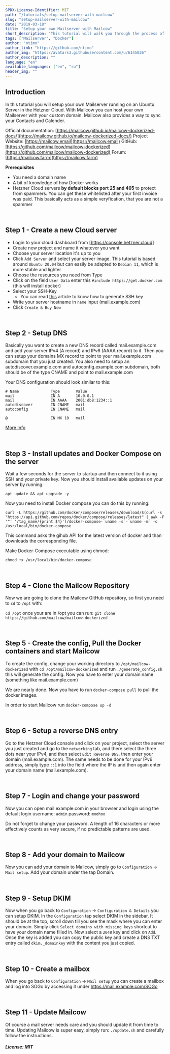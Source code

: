 ```yaml
---
SPDX-License-Identifier: MIT
path: "/tutorials/setup-mailserver-with-mailcow"
slug: "setup-mailserver-with-mailcow"
date: "2019-03-18"
title: "Setup your own Mailserver with Mailcow"
short_description: "This tutorial will walk you through the process of setting up your own mailserver on Ubuntu running in Docker"
tags: ["Mailserver", "Docker"]
author: "ntimo"
author_link: "https://github.com/ntimo"
author_img: "https://avatars3.githubusercontent.com/u/6145026"
author_description: ""
language: "en"
available_languages: ["en", "ru"]
header_img: ""
---
```


## Introduction

In this tutorial you will setup your own Mailserver running on an Ubuntu Server in the Hetzner Cloud.
With Mailcow you can host your own Mailserver with your custom domain. Mailcow also provides a way to sync your Contacts and Calender.

Official documentation: [https://mailcow.github.io/mailcow-dockerized-docs/](https://mailcow.github.io/mailcow-dockerized-docs/)
Project Website: [https://mailcow.email](https://mailcow.email)
GitHub: [https://github.com/mailcow/mailcow-dockerized](https://github.com/mailcow/mailcow-dockerized)
Forum: [https://mailcow.farm](https://mailcow.farm)

**Prerequisites**

* You need a domain name
* A bit of knowledge of how Docker works
* Hetzner Cloud servers **by default blocks port 25 and 465** to protect from spammers. You can get these whitelisted after your first invoice was paid. This basically acts as a simple veryfication, that you are not a spammer

<br>

## Step 1 - Create a new Cloud server

* Login to your cloud dashboard from [https://console.hetzner.cloud]
* Create new project and name it whatever you want
* Choose your server location it's up to you
* Click `Add Server` and select your server image. This tutorial is based around `Ubuntu 20.04` but can easily be adapted to `Debian 11`, which is more stable and lighter
* Choose the resources you need from Type
* Click on the field `User Data` enter this `#include https://get.docker.com` (this will install docker)
* Select your SSH-Key
    * You can read [this](https://help.github.com/en/enterprise/2.16/user/articles/generating-a-new-ssh-key-and-adding-it-to-the-ssh-agent) article to know how to generate SSH key
* Write your server hostname in `name` input (mail.example.com)
* Click `Create & Buy Now`

<br>

## Step 2 - Setup DNS

Basically you want to create a new DNS record called mail.example.com and add your server IPv4 (A record) and IPv6 (AAAA record) to it.
Then you can setup your domains MX record to point to your mail.example.com subdomain that you just created.
You also need to setup an autodiscover.example.com and autoconfig.example.com subdomain, both should be of the type CNAME and point to mail.example.com

Your DNS configuration should look similar to this:

```
# Name              Type       Value
mail                IN A       10.0.0.1
mail                IN AAAA    2001:db8:1234::1
autodiscover        IN CNAME   mail
autoconfig          IN CNAME   mail

@                   IN MX 10   mail
```

[More Info](https://mailcow.github.io/mailcow-dockerized-docs/prerequisite-dns/)

<br>

## Step 3 - Install updates and Docker Compose on the server

Wait a few seconds for the server to startup and then connect to it using SSH and your private key.
Now you should install available updates on your server by running:

`apt update && apt upgrade -y`

Now you need to install Docker compose you can do this by running:

```
curl -L https://github.com/docker/compose/releases/download/$(curl -s "https://api.github.com/repos/docker/compose/releases/latest" | awk -F '"' '/tag_name/{print $4}')/docker-compose-`uname -s`-`uname -m` -o /usr/local/bin/docker-compose
```

This command asks the gihub API for the latest version of docker and than downloads the corresponding file.

Make Docker-Compose executable using chmod:

`chmod +x /usr/local/bin/docker-compose`

<br>

## Step 4 - Clone the Mailcow Repository

Now we are going to clone the Mailcow GitHub repository, so first you need to `cd` to `/opt` with:

`cd /opt`
once your are in /opt you can run:
`git clone https://github.com/mailcow/mailcow-dockerized`

<br>

## Step 5 - Create the config, Pull the Docker containers and start Mailcow

To create the config, change your working directory to `/opt/mailcow-dockerized` with `cd /opt/mailcow-dockerized` and run `./generate_config.sh` this will generate the config. Now you have to enter your domain name (something like mail.example.com)

We are nearly done. Now you have to run `docker-compose pull` to pull the docker images.

In order to start Mailcow run `docker-compose up -d`

<br>

## Step 6 - Setup a reverse DNS entry

Go to the Hetzner Cloud console and click on your project, select the server you just created and go to the `networking` tab, and there select the three dots near your IPv4, and then select `Edit Reverse DNS`, then enter your domain (mail.example.com). The same needs to be done for your IPv6 address, simply type `::1` into the field where the IP is and then again enter your domain name (mail.example.com).

<br>

## Step 7 - Login and change your password

Now you can open mail.example.com in your browser and login using the default login
username: `admin`
password: `moohoo`

Do not forget to change your password. A length of 16 characters or more effectively counts as very secure, if no predictable patterns are used.

<br>

## Step 8 - Add your domain to Mailcow

Now you can add your domain to Mailcow, simply go to `Configuration` -> `Mail setup`. Add your domain under the tap Domain.

<br>

## Step 9 - Setup DKIM

Now when you go back to `Configuration` -> `Configuration & Details` you can setup DKIM. In the `Configuration` tap select DKIM in the sidebar. It should be at the top, scroll down till you see the mask where you can enter your domain. Simply click `Select domains with missing keys` shortcut to have your domain name filled in. Now select a `2048` key and click on `Add`. Once the key is added you can copy the public key and create a DNS TXT entry called `dkim._domainkey` with the content you just copied.

<br>

## Step 10 - Create a mailbox

When you go back to `Configuration` -> `Mail setup` you can create a mailbox and log into SOGo by accessing it under https://mail.example.com/SOGo

<br>

## Step 11 - Update Mailcow

Of course a mail server needs care and you should update it from time to time. Updating Mailcow is super easy, simply run: `./update.sh` and carefully follow the instructions.

##### License: MIT
